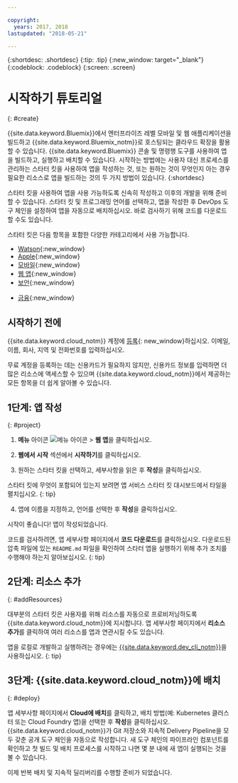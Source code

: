 ```yaml
---

copyright:
  years: 2017, 2018
lastupdated: "2018-05-21"

---
```


{:shortdesc: .shortdesc}
{:tip: .tip}
{:new_window: target="_blank"}
{:codeblock: .codeblock}
{:screen: .screen}

# 시작하기 튜토리얼
{: #create}

{{site.data.keyword.Bluemix}}에서 엔터프라이즈 레벨 모바일 및 웹 애플리케이션을 빌드하고 {{site.data.keyword.Bluemix_notm}}로 호스팅되는 클라우드 확장을 활용할 수 있습니다. {{site.data.keyword.Bluemix}} 콘솔 및 명령행 도구를 사용하여 앱을 빌드하고, 실행하고 배치할 수 있습니다. 시작하는 방법에는 사용자 대신 프로세스를 관리하는 스타터 킷을 사용하여 앱을 작성하는 것, 또는 원하는 것이 무엇인지 아는 경우 필요한 리소스로 앱을 빌드하는 것의 두 가지 방법이 있습니다.
{:shortdesc}

스타터 킷을 사용하여 앱을 사용 가능하도록 신속히 작성하고 이후의 개발을 위해 준비할 수 있습니다. 스타터 킷 및 프로그래밍 언어를 선택하고, 앱을 작성한 후 DevOps 도구 체인을 설정하여 앱을 자동으로 배치하십시오. 바로 검사하기 위해 코드를 다운로드할 수도 있습니다.

스타터 킷은 다음 항목을 포함한 다양한 카테고리에서 사용 가능합니다.

* [Watson](https://console.bluemix.net/developer/watson){:new_window}
* [Apple](https://console.bluemix.net/developer/appledevelopment){:new_window}
* [모바일](https://console.bluemix.net/developer/mobile){:new_window}
* [웹 앱](https://console.bluemix.net/developer/appservice){:new_window}
* [보안](https://console.bluemix.net/developer/security){:new_window}
<!--* [Watson Data Platform developer console](https://console.bluemix.net/developer/dataplatform)-->
* [금융](https://console.bluemix.net/developer/finance){:new_window}

## 시작하기 전에

{{site.data.keyword.cloud_notm}} 계정에 [등록](https://console.bluemix.net){: new_window}하십시오. 이메일, 이름, 회사, 지역 및 전화번호를 입력하십시오.

무료 계정을 등록하는 데는 신용카드가 필요하지 않지만, 신용카드 정보를 입력하면 더 많은 리소스에 액세스할 수 있으며 {{site.data.keyword.cloud_notm}}에서 제공하는 모든 항목을 더 쉽게 알아볼 수 있습니다. 

## 1단계: 앱 작성
{: #project}

1. **메뉴** 아이콘 ![메뉴 아이콘](../icons/icon_hamburger.svg) > **웹 앱**을 클릭하십시오.

2. **웹에서 시작** 섹션에서 **시작하기**를 클릭하십시오.

3. 원하는 스타터 킷을 선택하고, 세부사항을 읽은 후 **작성**을 클릭하십시오.

  스타터 킷에 무엇이 포함되어 있는지 보려면 앱 서비스 스타터 킷 대시보드에서 타일을 펼치십시오.
  {: tip}

4. 앱에 이름을 지정하고, 언어를 선택한 후 **작성**을 클릭하십시오.

시작이 좋습니다! 앱이 작성되었습니다.

코드를 검사하려면, 앱 세부사항 페이지에서 **코드 다운로드**를 클릭하십시오. 다운로드된 압축 파일에 있는 `README.md` 파일을 확인하여 스타터 앱을 실행하기 위해 추가 조치를 수행해야 하는지 알아보십시오.
{: tip}

## 2단계: 리소스 추가
{: #addResources}

대부분의 스타터 킷은 사용자를 위해 리소스를 자동으로 프로비저닝하도록 {{site.data.keyword.cloud_notm}}에 지시합니다. 앱 세부사항 페이지에서 **리소스 추가**를 클릭하여 여러 리소스를 앱과 연관시킬 수도 있습니다.

앱을 로컬로 개발하고 실행하려는 경우에는 [{{site.data.keyword.dev_cli_notm}}](../cli/idt/index.html)을 사용하십시오.
{: tip}

## 3단계: {{site.data.keyword.cloud_notm}}에 배치
{: #deploy}

앱 세부사항 페이지에서 **Cloud에 배치**를 클릭하고, 배치 방법(예: Kubernetes 클러스터 또는 Cloud Foundry 앱)을 선택한 후 **작성**을 클릭하십시오. {{site.data.keyword.cloud_notm}}가 Git 저장소와 지속적 Delivery Pipeline을 모두 갖춘 공개 도구 체인을 자동으로 작성합니다. 새 도구 체인의 파이프라인 컴포넌트를 확인하고 첫 빌드 및 배치 프로세스를 시작하고 나면 몇 분 내에 새 앱이 실행되는 것을 볼 수 있습니다.

이제 반복 배치 및 지속적 딜리버리를 수행할 준비가 되었습니다.
